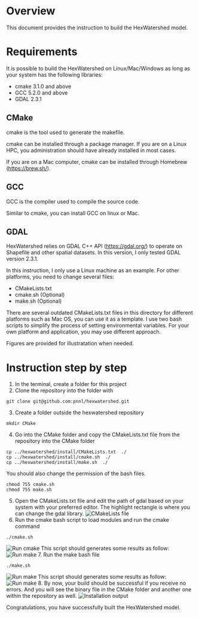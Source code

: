 # Overview
This document provides the instruction to build the HexWatershed model.

# Requirements
It is possible to build the HexWatershed on Linux/Mac/Windows as long as your system has the following libraries:
* cmake 3.1.0 and above
* GCC 5.2.0 and above
* GDAL 2.3.1

## CMake
cmake is the tool used to generate the makefile.

cmake can be installed through a package manager. If you are on a Linux HPC, you administration should have already installed in most cases.

If you are on a Mac computer, cmake can be installed through Homebrew (https://brew.sh/).

## GCC
GCC is the compiler used to compile the source code.

Similar to cmake, you can install GCC on linux or Mac.

## GDAL
HexWatershed relies on GDAL C++ API (https://gdal.org/) to operate on Shapefile and other spatial datasets.
In this version, I only tested GDAL version 2.3.1.

In this instruction, I only use a Linux machine as an example. For other platforms, you need to change several files:
* CMakeLists.txt
* cmake.sh (Optional)
* make.sh (Optional)

There are several outdated CMakeLists.txt files in this directory for different platforms such as Mac OS, you can use it as a template. I use two bash scripts to simplify the process of setting environmental variables. For your own platform and application, you may use different approach.

Figures are provided for illustratation when needed.

# Instruction step by step
1. In the terminal, create a folder for this project
2. Clone the repository into the folder with 
```
git clone git@github.com:pnnl/hexwatershed.git
```
3. Create a folder outside the hexwatershed repository
```
mkdir CMake
```
4. Go into the CMake folder and copy the CMakeLists.txt file from the repository into the CMake folder
```
cp ../hexwatershed/install/CMakeLists.txt  ./
cp ../hexwatershed/install/cmake.sh  ./
cp ../hexwatershed/install/make.sh  ./
```
You should also change the permission of the bash files.
```
chmod 755 cmake.sh
chmod 755 make.sh
```
5. Open the CMakeLists.txt file and edit the path of gdal based on your system with your preferred editor.
The highlight rectangle is where you can change the gdal library.
![CMakeLists file](https://github.com/pnnl/hexwatershed/blob/master/install/figure/cmakelists.png?raw=true)
6. Run the cmake bash script to load modules and run the cmake command
```
./cmake.sh
```
![Run cmake](https://github.com/pnnl/hexwatershed/blob/master/install/figure/cmake.png?raw=true)
This script should generates some results as follow:
![Run make](https://github.com/pnnl/hexwatershed/blob/master/install/figure/cmake_result.png?raw=true)
7. Run the make bash file 
```
./make.sh
```
![Run make](https://github.com/pnnl/hexwatershed/blob/master/install/figure/make.png?raw=true)
This script should generates some results as follow:
![Run make](https://github.com/pnnl/hexwatershed/blob/master/install/figure/make_result.png?raw=true)
8. By now, your build should be successful if you receive no errors. And you will see the binary file in the CMake folder and another one within the repository as well.
![Installation output](https://github.com/pnnl/hexwatershed/blob/master/install/figure/final.png?raw=true)

Congratulations, you have successfully built the HexWatershed model.